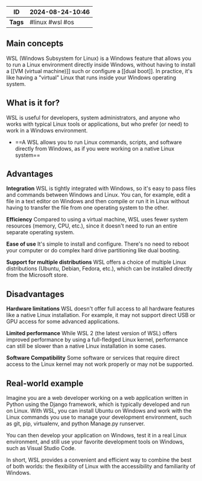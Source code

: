 
| ID       | 2024-08-24-10:46 |
| -------- | ---------------- |
| **Tags** | #linux #wsl #os  |
## Main concepts

WSL (Windows Subsystem for Linux) is a Windows feature that allows you to run a Linux environment directly inside Windows, without having to install a [[VM (virtual machine)]] such  or configure a [[dual boot]]. In practice, it's like having a "virtual" Linux that runs inside your Windows operating system.

## What is it for?

WSL is useful for developers, system administrators, and anyone who works with typical Linux tools or applications, but who prefer (or need) to work in a Windows environment.
- ==A WSL allows you to run Linux commands, scripts, and software directly from Windows, as if you were working on a native Linux system==

## Advantages

**Integration**
WSL is tightly integrated with Windows, so it's easy to pass files and commands between Windows and Linux. You can, for example, edit a file in a text editor on Windows and then compile or run it in Linux without having to transfer the file from one operating system to the other.

**Efficiency**
Compared to using a virtual machine, WSL uses fewer system resources (memory, CPU, etc.), since it doesn't need to run an entire separate operating system.

**Ease of use**
It's simple to install and configure. There's no need to reboot your computer or do complex hard drive partitioning like dual booting.

**Support for multiple distributions**
WSL offers a choice of multiple Linux distributions (Ubuntu, Debian, Fedora, etc.), which can be installed directly from the Microsoft store.

## Disadvantages

**Hardware limitations**
WSL doesn't offer full access to all hardware features like a native Linux installation. For example, it may not support direct USB or GPU access for some advanced applications.

**Limited performance**
While WSL 2 (the latest version of WSL) offers improved performance by using a full-fledged Linux kernel, performance can still be slower than a native Linux installation in some cases.

**Software Compatibility**
Some software or services that require direct access to the Linux kernel may not work properly or may not be supported.

## Real-world example

Imagine you are a web developer working on a web application written in Python using the Django framework, which is typically developed and run on Linux. With WSL, you can install Ubuntu on Windows and work with the Linux commands you use to manage your development environment, such as git, pip, virtualenv, and python Manage.py runserver.

You can then develop your application on Windows, test it in a real Linux environment, and still use your favorite development tools on Windows, such as Visual Studio Code.

In short, WSL provides a convenient and efficient way to combine the best of both worlds: the flexibility of Linux with the accessibility and familiarity of Windows.